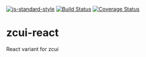 [![js-standard-style](https://img.shields.io/badge/code%20style-standard-brightgreen.svg)](http://standardjs.com)
[![Build Status](https://travis-ci.org/hamidraza/zcui-react.svg?branch=master)](https://travis-ci.org/hamidraza/zcui-react)
[![Coverage Status](https://coveralls.io/repos/github/hamidraza/zcui-react/badge.svg)](https://coveralls.io/github/hamidraza/zcui-react)

# zcui-react
React variant for zcui
